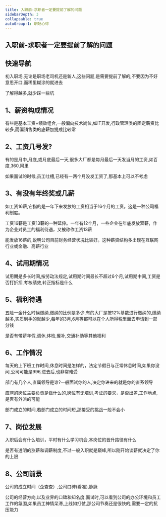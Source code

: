 ```yaml
---
title: 入职前-求职者一定要提前了解的问题
sidebarDepth: 3
collapsable: true
autoGroup-1: 职场心得
---
```


## 入职前-求职者一定要提前了解的问题

## 快速导航

<TOC />

初入职场,无论是职场老司机还是新人,这些问题,是需要提前了解的,不要因为不好意思开口,而稀里糊涂的就进去

了解得越多,就少踩一些坑

## 1、薪资构成情况

有些是基本工资+绩效组合,一般偏向技术岗位,如IT开发,行政管理类的固定薪资比较多,而偏销售类的底薪加提成比较常

## 2、工资几号发?

有的是月中,月底,或月底最后一天,很多大厂都是每月最后一天发当月的工资,如百度,360,阿里

如果面试的时候,员工吐槽,已经有一两个月没发工资了,那基本上可以不考虑

## 3、有没有年终奖或几薪

如工资16薪,它指的是一年下来发放的工资相当于16个月的工资，这是一种公司福利制度。

工资16薪是工资13薪的一种延伸。一年有12个月，一些企业在年底发放双薪，作为企业对员工的福利待遇，又被称作工资13薪

能发放16薪的,说明公司目前财务经营状况比较好。这种薪资结构多出现在互联网行业或金融、高薪行业

## 4、试用期情况

试用期是多长时间,按劳动法规定,试用期时间最长不超过6个月,试用期中间,工资是否打折扣,考核绩效,转正指标是什么

## 5、福利待遇

五险一金什么时候缴纳,缴纳的比例是多少,有的大厂是按12%基数进行缴纳的,缴纳越多,实质到手的就越少,每年的3月,6月等都可以在个人所得税里面去申请到一部分钱

是否有带薪年假,调休,体检,餐补,交通补助等其他福利

## 6、工作情况

每天的上下班工作时间,休息时间是怎样的，法定节假日与正常休息时间,如果你没问,公司可能是996,进去后,也非常难受

部门有几个人,直属领导是谁?一般面试你的人,决定你进来的就是你的直系领导

应聘的岗位主要负责是做什么的,岗位有无培训,考证的要求，是否出差,工作地点,是否有外派的可能

部门成立的时间,若部门成立的时间短,那接受的挑战一般不会小

## 7、岗位发展

入职后会有什么培训，平时有什么学习机会,本岗位的晋升路径有什么

是否有透明的涨薪和调薪制度,不过一般入职就是巅峰,所以刚开始谈薪就决定了你的上限

## 8、公司前景

公司的成立时间（企查查）,公司口碑(看准),脉脉

公司的经营方向,以及业界的口碑和知名度,面试时,可以看到公司的办公环境和员工工作的氛围,如果员工神情呆滞,上线如打仗,那公司节奏还是很快的,需要一定的抗压能力

<footer-FooterLink :isShareLink="false" :isDaShang="true" />